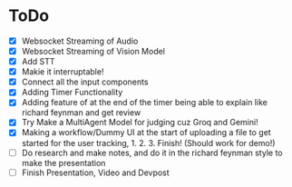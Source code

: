 # ToDo

- [X] Websocket Streaming of Audio
- [X] Websocket Streaming of Vision Model
- [X] Add STT
- [X] Makie it interruptable!
- [X] Connect all the input components
- [X] Adding Timer Functionality
- [X] Adding feature of at the end of the timer being able to explain like richard feynman and get review
- [X] Try Make a MultiAgent Model for judging cuz Groq and Gemini!
- [X] Making a workflow/Dummy UI at the start of uploading a file to get started for the user tracking, 1. 2. 3. Finish! (Should work for demo!)
- [ ] Do research and make notes, and do it in the richard feynman style to make the presentation
- [ ] Finish Presentation, Video and Devpost
<!-- - [ ] Potentially Hand Written Notes and using a model on groq for that inference -->
<!-- - [ ] Adding Auth -->
